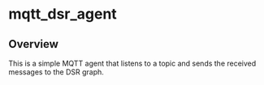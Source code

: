 # mqtt_dsr_agent

## Overview

This is a simple MQTT agent that listens to a topic and sends the received messages to the DSR graph.

